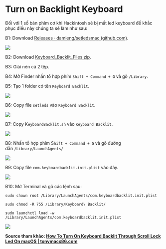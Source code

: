 # Turn on Backlight Keyboard

Đối với 1 số bàn phím cơ khi Hackintosh sẽ bị mất led keyboard để khắc phục điều này chúng ta sẽ làm như sau:

B1: Download [Releases · damieng/setledsmac (github.com)](https://github.com/damieng/setledsmac/releases).

![](https://i.imgur.com/7woq4J6.png)

B2: Download [Keyboard_Backlit_Files.zip](https://www.mediafire.com/file/iaghltseh3xtu6j/Keyboard_Backlit_Files.zip/file).

B3: Giải nén cả 2 tệp.

B4: Mở Finder nhấn tổ hợp phím `Shift + Command + G` và gõ `/Library`.

B5: Tạo 1 folder có tên `Keyboard Backlit`.

![](https://i.imgur.com/Jc5XOHp.png)

B6: Copy file `setleds` vào `Keyboard Backlit`.

![](https://i.imgur.com/iNsB6iW.png)

B7: Copy K`eyboardBacklit.sh` vào `Keyboard Backlit`.

![](https://i.imgur.com/K14wnjo.png)

B8: Nhấn tổ hợp phím S`hift + Command + G` và gõ đường dẫn `/Library/LaunchAgents/`

![](https://i.imgur.com/6gxZuSQ.png)

B9: Copy file `com.keyboardbacklit.init.plist` vào đây.

![](https://i.imgur.com/upK20yp.png)

B10: Mở Terminal và gõ các lệnh sau:

```
sudo chown root /Library/LaunchAgents/com.keyboardbacklit.init.plist

sudo chmod -R 755 /Library/Keyboard\ Backlit/

sudo launchctl load -w /Library/LaunchAgents/com.keyboardbacklit.init.plist
```

![](https://i.imgur.com/va47hy3.png)

**Source tham khảo: [How To Turn On Keyboard Backlit Through Scroll Lock Led On macOS | tonymacx86.com](https://www.tonymacx86.com/threads/how-to-turn-on-keyboard-backlit-through-scroll-lock-led-on-macos.251506/?fbclid=IwAR2Qr1ELm77UKdxtc8BFSM2F-IlmM1DI5sbN77kX-UQNcwGb_Fd0T4qrs70)**
